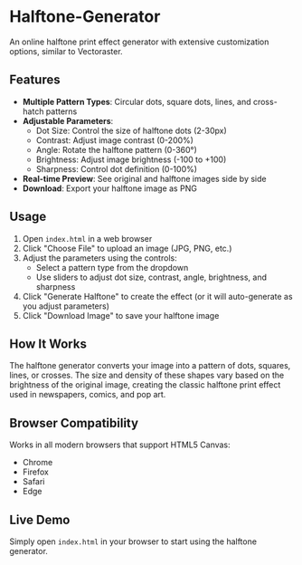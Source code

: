 # Halftone-Generator

An online halftone print effect generator with extensive customization options, similar to Vectoraster.

## Features

- **Multiple Pattern Types**: Circular dots, square dots, lines, and cross-hatch patterns
- **Adjustable Parameters**:
  - Dot Size: Control the size of halftone dots (2-30px)
  - Contrast: Adjust image contrast (0-200%)
  - Angle: Rotate the halftone pattern (0-360°)
  - Brightness: Adjust image brightness (-100 to +100)
  - Sharpness: Control dot definition (0-100%)
- **Real-time Preview**: See original and halftone images side by side
- **Download**: Export your halftone image as PNG

## Usage

1. Open `index.html` in a web browser
2. Click "Choose File" to upload an image (JPG, PNG, etc.)
3. Adjust the parameters using the controls:
   - Select a pattern type from the dropdown
   - Use sliders to adjust dot size, contrast, angle, brightness, and sharpness
4. Click "Generate Halftone" to create the effect (or it will auto-generate as you adjust parameters)
5. Click "Download Image" to save your halftone image

## How It Works

The halftone generator converts your image into a pattern of dots, squares, lines, or crosses. The size and density of these shapes vary based on the brightness of the original image, creating the classic halftone print effect used in newspapers, comics, and pop art.

## Browser Compatibility

Works in all modern browsers that support HTML5 Canvas:
- Chrome
- Firefox
- Safari
- Edge

## Live Demo

Simply open `index.html` in your browser to start using the halftone generator.
